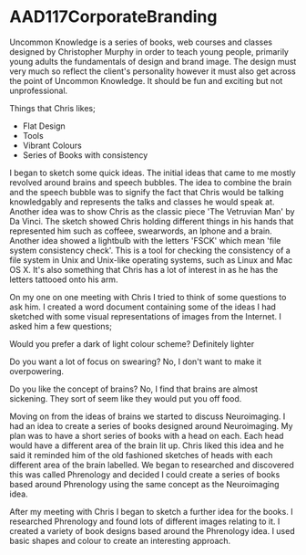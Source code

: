 # AAD117CorporateBranding

Uncommon Knowledge is a series of books, web courses and classes designed by Christopher Murphy in order to teach young people, primarily young adults the fundamentals of design and brand image.  The design must very much so reflect the client's personality however it must also get across the point of Uncommon Knowledge.  It should be fun and exciting but not unprofessional.

Things that Chris likes;
* Flat Design
* Tools
* Vibrant Colours
* Series of Books with consistency

I began to sketch some quick ideas.  The initial ideas that came to me  mostly revolved around brains and speech bubbles.  The idea to combine the brain and the speech bubble was to signify the fact that Chris would be talking knowledgably and represents the talks and classes he would speak at.  Another idea was to show Chris as the classic piece 'The Vetruvian Man' by Da Vinci.  The sketch showed Chris holding different things in his hands that represented him such as coffeee, swearwords, an Iphone and a brain.  Another idea showed a lightbulb with the letters 'FSCK' which mean 'file system consistency check'.  This is a tool for checking the consistency of a file system in Unix and Unix-like operating systems, such as Linux and Mac OS X.  It's also something that Chris has a lot of interest in as he has the letters tattooed onto his arm.  

On my one on one meeting with Chris I tried to think of some questions to ask him.  I created a word document containing some of the ideas I had sketched with some visual representations of images from the Internet.  I asked him a few questions;

Would you prefer a dark of light colour scheme?
Definitely lighter

Do you want a lot of focus on swearing?
No, I don't want to make it overpowering.

Do you like the concept of brains?
No, I find that brains are almost sickening.  They sort of seem like they would put you off food.

Moving on from the ideas of brains we started to discuss Neuroimaging.  I had an idea to create a series of books designed around Neuroimaging.  My plan was to have a short series of books with a head on each.  Each head would have a different area of the brain lit up.  Chris liked this idea and he said it reminded him of the old fashioned sketches of heads with each different area of the brain labelled.  We began to researched and discovered this was called Phrenology and decided I could create a series of books based around Phrenology using the same concept as the Neuroimaging idea.  

After my meeting with Chris I began to sketch a further idea for the books.  I researched Phrenology and found lots of different images relating to it.  I created a variety of book designs based around the Phrenology idea.  I used basic shapes and colour to create an interesting approach.  



